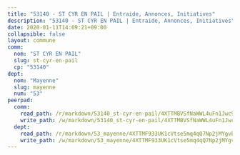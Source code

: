 ```yaml
---
title: "53140 - ST CYR EN PAIL | Entraide, Annonces, Initiatives"
description: "53140 - ST CYR EN PAIL | Entraide, Annonces, Initiatives"
date: 2020-01-11T14:09:21+09:00
collapsible: false
layout: commune
comm:
  nom: "ST CYR EN PAIL"
  slug: st-cyr-en-pail
  cp: "53140"
dept:
  nom: "Mayenne"
  slug: mayenne
  num: "53"
peerpad:
  comm:
    read_path: /r/markdown/53140_st-cyr-en-pail/4XTTMBVSfNaWWL4uFn1Jwc9QEnpjBY8EAjmUXAgiseHDtsZ5t
    write_path: /w/markdown/53140_st-cyr-en-pail/4XTTMBVSfNaWWL4uFn1Jwc9QEnpjBY8EAjmUXAgiseHDtsZ5t-K3TgUrwXL3CU1sVq6Jv6gMQwPB2fTnqxcrAoKxFtQJ6Bs5DmEGQC7EnueDMP3Foxep5j6NamvoRDtqX9ytxqRLvwSKwduwUptZCqA7CVChSZzWxZHs4HNYrgj6f7mggKuBkKXyRU
  dept:
    read_path: /r/markdown/53_mayenne/4XTTMF933UK1cVtse5mq4qQ7Np2jMYgvbp6qouY9MWyoeWY43
    write_path: /w/markdown/53_mayenne/4XTTMF933UK1cVtse5mq4qQ7Np2jMYgvbp6qouY9MWyoeWY43-K3TgUcgqTBNoSTxPqkZ94HV7ydPjBnvnBue9tEiK9jakhdXjxdo4Br4iK1oa2CDh4yEVWX1tFyjU9wvcKRuNLDocpAE5TJXkqSv2docSVtfLpqmkB6Zf1obqgGj7oAqY4ytCV5Es
---
```


